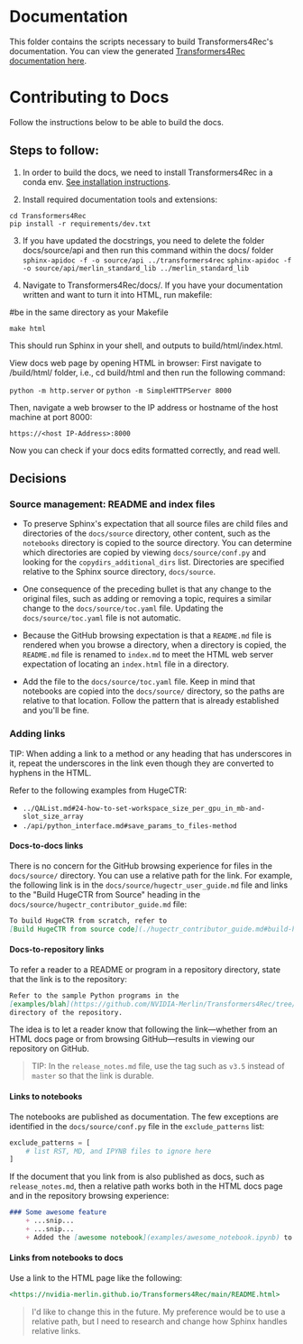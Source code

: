 # Documentation

This folder contains the scripts necessary to build Transformers4Rec's documentation.
You can view the generated [Transformers4Rec documentation here](https://nvidia-merlin.github.io/Transformers4Rec).

# Contributing to Docs

Follow the instructions below to be able to build the docs.

## Steps to follow:
1. In order to build the docs, we need to install Transformers4Rec in a conda env. [See installation instructions](https://github.com/NVIDIA-Merlin/Transformers4Rec).

2. Install required documentation tools and extensions:

```
cd Transformers4Rec
pip install -r requirements/dev.txt
```

3. If you have updated the docstrings, you need to delete the folder docs/source/api and then run this command within the docs/ folder
`sphinx-apidoc -f -o source/api ../transformers4rec`
`sphinx-apidoc -f -o source/api/merlin_standard_lib ../merlin_standard_lib`


4. Navigate to Transformers4Rec/docs/. If you have your documentation written and want to turn it into HTML, run makefile:

#be in the same directory as your Makefile

`make html`

This should run Sphinx in your shell, and outputs to build/html/index.html.

View docs web page by opening HTML in browser:
First navigate to /build/html/ folder, i.e., cd build/html and then run the following command:

`python -m http.server` or `python -m SimpleHTTPServer 8000`

Then, navigate a web browser to the IP address or hostname of the host machine at port 8000:

`https://<host IP-Address>:8000`

Now you can check if your docs edits formatted correctly, and read well.
## Decisions

### Source management: README and index files

* To preserve Sphinx's expectation that all source files are child files and directories
  of the `docs/source` directory, other content, such as the `notebooks` directory is
  copied to the source directory. You can determine which directories are copied by
  viewing `docs/source/conf.py` and looking for the `copydirs_additional_dirs` list.
  Directories are specified relative to the Sphinx source directory, `docs/source`.

* One consequence of the preceding bullet is that any change to the original files,
  such as adding or removing a topic, requires a similar change to the `docs/source/toc.yaml`
  file.  Updating the `docs/source/toc.yaml` file is not automatic.

* Because the GitHub browsing expectation is that a `README.md` file is rendered when you
  browse a directory, when a directory is copied, the `README.md` file is renamed to
  `index.md` to meet the HTML web server expectation of locating an `index.html` file
  in a directory.

* Add the file to the `docs/source/toc.yaml` file.  Keep in mind that notebooks are
  copied into the `docs/source/` directory, so the paths are relative to that location.
  Follow the pattern that is already established and you'll be fine.

### Adding links

TIP: When adding a link to a method or any heading that has underscores in it, repeat
the underscores in the link even though they are converted to hyphens in the HTML.

Refer to the following examples from HugeCTR:

* `../QAList.md#24-how-to-set-workspace_size_per_gpu_in_mb-and-slot_size_array`
* `./api/python_interface.md#save_params_to_files-method`

#### Docs-to-docs links

There is no concern for the GitHub browsing experience for files in the `docs/source/` directory.
You can use a relative path for the link.  For example, the following link is in the
`docs/source/hugectr_user_guide.md` file and links to the "Build HugeCTR from Source" heading
in the `docs/source/hugectr_contributor_guide.md` file:

```markdown
To build HugeCTR from scratch, refer to
[Build HugeCTR from source code](./hugectr_contributor_guide.md#build-hugectr-from-source).
```

#### Docs-to-repository links

To refer a reader to a README or program in a repository directory, state that
the link is to the repository:

```markdown
Refer to the sample Python programs in the
[examples/blah](https://github.com/NVIDIA-Merlin/Transformers4Rec/tree/main/examples/blah)
directory of the repository.
```

The idea is to let a reader know that following the link&mdash;whether from an HTML docs page or
from browsing GitHub&mdash;results in viewing our repository on GitHub.

> TIP: In the `release_notes.md` file, use the tag such as `v3.5` instead of `master` so that
> the link is durable.

#### Links to notebooks

The notebooks are published as documentation. The few exceptions are identified in the
`docs/source/conf.py` file in the `exclude_patterns` list:

```python
exclude_patterns = [
    # list RST, MD, and IPYNB files to ignore here
]
```

If the document that you link from is also published as docs, such as `release_notes.md`, then
a relative path works both in the HTML docs page and in the repository browsing experience:

```markdown
### Some awesome feature
    + ...snip...
    + ...snip...
    + Added the [awesome notebook](examples/awesome_notebook.ipynb) to show how to use the feature.
```

#### Links from notebooks to docs

Use a link to the HTML page like the following:

```markdown
<https://nvidia-merlin.github.io/Transformers4Rec/main/README.html>
```

> I'd like to change this in the future. My preference would be to use a relative
> path, but I need to research and change how Sphinx handles relative links.
